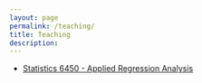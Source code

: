 ```yaml
---
layout: page
permalink: /teaching/
title: Teaching
description: 
---
```


<ul>

  <li>  <a class="page-link" href="{{ '/stat6450/' | prepend: site.baseurl | prepend: site.url }}">Statistics 6450 - Applied Regression Analysis</a>  </li>

</ul>
  
